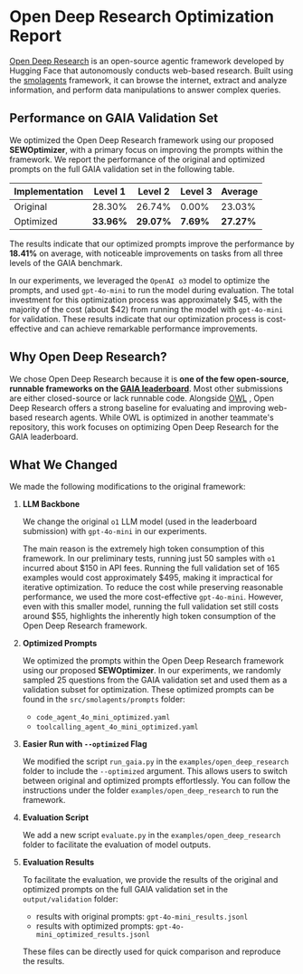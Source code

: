 # Open Deep Research Optimization Report 

[Open Deep Research](https://github.com/huggingface/smolagents/tree/main/examples/open_deep_research) is an open-source agentic framework developed by Hugging Face that autonomously conducts web-based research. Built using the [smolagents](https://github.com/huggingface/smolagents) framework, it can browse the internet, extract and analyze information, and perform data manipulations to answer complex queries. 

## Performance on GAIA Validation Set 

We optimized the Open Deep Research framework using our proposed **SEWOptimizer**, with a primary focus on improving the prompts within the framework. We report the performance of the original and optimized prompts on the full GAIA validation set in the following table. 

| Implementation | Level 1 | Level 2 | Level 3 | Average |
|----------------|---------|---------|---------|---------|
| Original       | 28.30%  | 26.74%  | 0.00%   | 23.03%  |
| Optimized      | **33.96%**  | **29.07%**  | **7.69%**   | **27.27%**  |

The results indicate that our optimized prompts improve the performance by **18.41%** on average, with noticeable improvements on tasks from all three levels of the GAIA benchmark. 

In our experiments, we leveraged the `OpenAI o3` model to optimize the prompts, and used `gpt-4o-mini` to run the model during evaluation. The total investment for this optimization process was approximately $45, with the majority of the cost (about $42) from running the model with `gpt-4o-mini` for validation. These results indicate that our optimization process is cost-effective and can achieve remarkable performance improvements.  


## Why Open Deep Research?  

We chose Open Deep Research because it is **one of the few open-source, runnable frameworks on the [GAIA leaderboard](https://huggingface.co/spaces/gaia-benchmark/leaderboard)**. Most other submissions are either closed-source or lack runnable code. Alongside [OWL](https://github.com/camel-ai/owl) , Open Deep Research offers a strong baseline for evaluating and improving web-based research agents. While OWL is optimized in another teammate's repository, this work focuses on optimizing Open Deep Research for the GAIA leaderboard.  

## What We Changed 

We made the following modifications to the original framework:

1. **LLM Backbone** 

    We change the original `o1` LLM model (used in the leaderboard submission) with `gpt-4o-mini` in our experiments. 
    
    The main reason is the extremely high token consumption of this framework. In our preliminary tests, running just 50 samples with `o1` incurred about $150 in API fees. Running the full validation set of 165 examples would cost approximately $495, making it impractical for iterative optimization. To reduce the cost while preserving reasonable performance, we used the more cost-effective `gpt-4o-mini`. However, even with this smaller model, running the full validation set still costs around $55, highlights the inherently high token consumption of the Open Deep Research framework. 

2. **Optimized Prompts** 

    We optimized the prompts within the Open Deep Research framework using our proposed **SEWOptimizer**. In our experiments, we randomly sampled 25 questions from the GAIA validation set and used them as a validation subset for optimization. These optimized prompts can be found in the `src/smolagents/prompts` folder:
    - `code_agent_4o_mini_optimized.yaml`
    - `toolcalling_agent_4o_mini_optimized.yaml`

3. **Easier Run with `--optimized` Flag** 

   We modified the script `run_gaia.py` in the `examples/open_deep_research` folder to include the `--optimized` argument. This allows users to switch between original and optimized prompts effortlessly. You can follow the instructions under the folder `examples/open_deep_research` to run the framework. 

4. **Evaluation Script**

    We add a new script `evaluate.py` in the `examples/open_deep_research` folder to facilitate the evaluation of model outputs. 

5. **Evaluation Results** 

    To facilitate the evaluation, we provide the results of the original and optimized prompts on the full GAIA validation set in the `output/validation` folder:
    - results with original prompts: `gpt-4o-mini_results.jsonl`
    - results with optimized prompts: `gpt-4o-mini_optimized_results.jsonl` 

    These files can be directly used for quick comparison and reproduce the results. 

